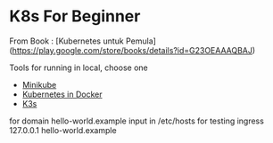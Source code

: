 # K8s For Beginner

From Book : [Kubernetes untuk Pemula] (https://play.google.com/store/books/details?id=G23OEAAAQBAJ)

Tools for running in local, choose one
- [Minikube](https://nodejs.org/)
- [Kubernetes in Docker](https://kind.sigs.k8s.io/)
- [K3s](https://k3s.io/)
 

for domain hello-world.example input in /etc/hosts for testing ingress
127.0.0.1 hello-world.example
 
